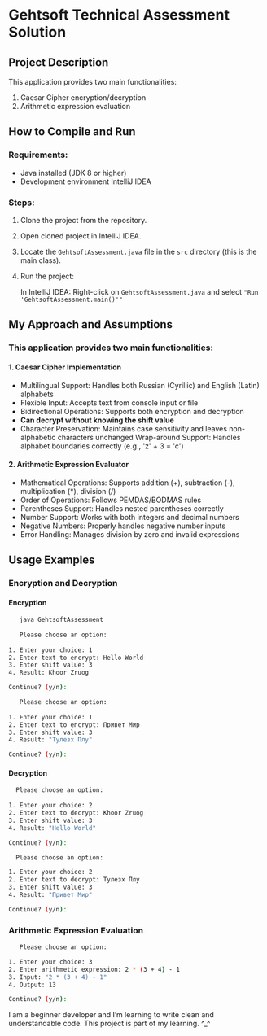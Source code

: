 # Gehtsoft Technical Assessment Solution

## Project Description

This application provides two main functionalities:

1. Caesar Cipher encryption/decryption
2. Arithmetic expression evaluation

## How to Compile and Run

### Requirements:
- Java installed (JDK 8 or higher)
- Development environment IntelliJ IDEA

### Steps:
1. Clone the project from the repository.
2. Open cloned project in IntelliJ IDEA.
3. Locate the ``GehtsoftAssessment.java`` file in the ``src`` directory (this is the main class).

4. Run the project:

   In IntelliJ IDEA: Right-click on ``GehtsoftAssessment.java`` and select ``"Run 'GehtsoftAssessment.main()'"``


## My Approach and Assumptions

### This application provides two main functionalities:

#### 1. Caesar Cipher Implementation

- Multilingual Support: Handles both Russian (Cyrillic) and English (Latin) alphabets
- Flexible Input: Accepts text from console input or file
- Bidirectional Operations: Supports both encryption and decryption
- **Can decrypt without knowing the shift value**
- Character Preservation: Maintains case sensitivity and leaves non-alphabetic characters unchanged
Wrap-around Support: Handles alphabet boundaries correctly (e.g., 'z' + 3 = 'c')


#### 2. Arithmetic Expression Evaluator

- Mathematical Operations: Supports addition (+), subtraction (-), multiplication (*), division (/)
- Order of Operations: Follows PEMDAS/BODMAS rules
- Parentheses Support: Handles nested parentheses correctly
- Number Support: Works with both integers and decimal numbers
- Negative Numbers: Properly handles negative number inputs
- Error Handling: Manages division by zero and invalid expressions

## Usage Examples
### Encryption and Decryption
#### Encryption
``` bash
   java GehtsoftAssessment
   
   Please choose an option:
   
1. Enter your choice: 1
2. Enter text to encrypt: Hello World
3. Enter shift value: 3
4. Result: Khoor Zruog

Continue? (y/n): 

   Please choose an option:
   
1. Enter your choice: 1
2. Enter text to encrypt: Привет Мир
3. Enter shift value: 3
4. Result: "Тулезх Плу"

Continue? (y/n): 

```
#### Decryption
``` bash
  Please choose an option:
   
1. Enter your choice: 2
2. Enter text to decrypt: Khoor Zruog
3. Enter shift value: 3
4. Result: "Hello World"

Continue? (y/n): 

  Please choose an option:

1. Enter your choice: 2
2. Enter text to decrypt: Тулезх Плу
3. Enter shift value: 3
4. Result: "Привет Мир"

Continue? (y/n): 
```
### Arithmetic Expression Evaluation
``` bash
   Please choose an option:

1. Enter your choice: 3
2. Enter arithmetic expression: 2 * (3 + 4) - 1
3. Input: "2 * (3 + 4) - 1"
4. Output: 13

Continue? (y/n): 
  ```
I am a beginner developer and I’m learning to write clean and understandable code. This project is part of my learning. ^_^

